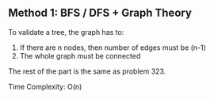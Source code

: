 ## Method 1: BFS / DFS + Graph Theory

To validate a tree, the graph has to:

1) If there are n nodes, then number of edges must be (n-1)
2) The whole graph must be connected

The rest of the part is the same as problem 323.

Time Complexity: O(n)
